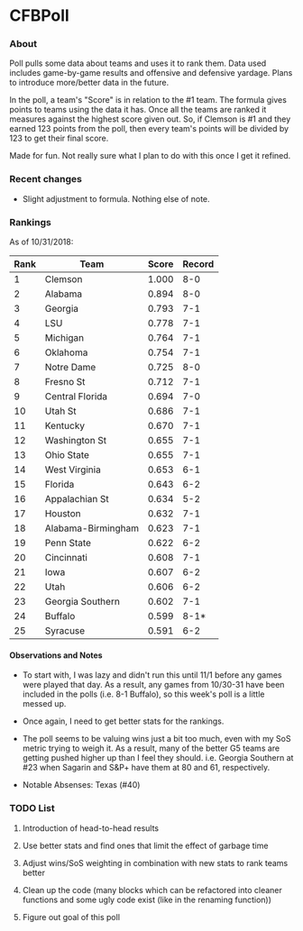 # CFBPoll

### About

Poll pulls some data about teams and uses it to rank them.  Data used includes game-by-game results and offensive and defensive yardage.  Plans to introduce more/better data in the future.

In the poll, a team's "Score" is in relation to the #1 team.  The formula gives points to teams using the data it has.  Once all the teams are ranked it measures against the highest score given out.  So, if Clemson is #1 and they earned 123 points from the poll, then every team's points will be divided by 123 to get their final score.

Made for fun.  Not really sure what I plan to do with this once I get it refined.

### Recent changes

* Slight adjustment to formula.  Nothing else of note.

### Rankings

As of 10/31/2018:

Rank| Team | Score | Record
---|---|---|---
1 | Clemson | 1.000 | 8-0
2 | Alabama | 0.894 | 8-0
3 | Georgia | 0.793 | 7-1
4 | LSU | 0.778 | 7-1
5 | Michigan | 0.764 | 7-1
6 | Oklahoma | 0.754 | 7-1
7 | Notre Dame | 0.725 | 8-0
8 | Fresno St | 0.712 | 7-1
9 | Central Florida | 0.694 | 7-0
10 | Utah St | 0.686 | 7-1
11 | Kentucky | 0.670 | 7-1
12 | Washington St | 0.655 | 7-1
13 | Ohio State | 0.655 | 7-1
14 | West Virginia | 0.653 | 6-1
15 | Florida | 0.643 | 6-2
16 | Appalachian St | 0.634 | 5-2
17 | Houston | 0.632 | 7-1
18 | Alabama-Birmingham | 0.623 | 7-1
19 | Penn State | 0.622 | 6-2
20 | Cincinnati | 0.608 | 7-1
21 | Iowa | 0.607 | 6-2
22 | Utah | 0.606 | 6-2
23 | Georgia Southern | 0.602 | 7-1
24 | Buffalo | 0.599 | 8-1*
25 | Syracuse | 0.591 | 6-2

#### Observations and Notes

* To start with, I was lazy and didn't run this until 11/1 before any games were played that day.  As a result, any games from 10/30-31 have been included in the polls (i.e. 8-1 Buffalo), so this week's poll is a little messed up.

* Once again, I need to get better stats for the rankings.

* The poll seems to be valuing wins just a bit too much, even with my SoS metric trying to weigh it.  As a result, many of the better G5 teams are getting pushed higher up than I feel they should.  i.e. Georgia Southern at #23 when Sagarin and S&P+ have them at 80 and 61, respectively.

* Notable Absenses: Texas (#40)

### TODO List

1. Introduction of head-to-head results

2. Use better stats and find ones that limit the effect of garbage time

3. Adjust wins/SoS weighting in combination with new stats to rank teams better

4. Clean up the code (many blocks which can be refactored into cleaner functions and some ugly code exist (like in the renaming function))

5. Figure out goal of this poll

